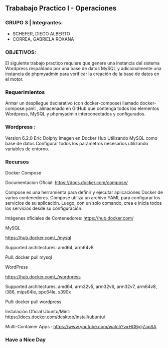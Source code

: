 ## Trababajo Practico I - Operaciones

### GRUPO 3 | Integrantes:


- SCHEFER, DIEGO ALBERTO
- CORREA, GABRIELA ROXANA


### OBJETIVOS:

El siguiente trabajo practico requiere que genere una instancia del sistema Wordpress respaldado por una base de datos MySQL y adicionalmente una instancia de phpmyadmin para verificar la creación de la base de datos en el motor.

### Requerimientos

Armar un despliegue declarativo (con docker-compose) llamado docker-compose.yaml , almacenado en GitHub que contenga todos los elementos Wordpress, MySQL y phpmyadmin interconectados y configurados.

### Wordpress :
Version 6.2.0 Eric Dolphy Imagen en Docker Hub
Utilizando MySQL como base de datos
Configurar todos los parámetros necesarios utilizando variables de entorno.

### Recursos

Docker Compose

Documentacion Oficial: https://docs.docker.com/compose/

Compose es una herramienta para definir y ejecutar aplicaciones Docker de varios contenedores. Compose utiliza un archivo YAML para configurar los servicios de su aplicación. Luego, con un solo comando, crea e inicia todos los servicios desde su configuración.

Imágenes oficiales de Contenedores: https://hub.docker.com/

MySQL

https://hub.docker.com/_/mysql 

Supported architectures:  amd64, arm64v8


Pull: docker pull mysql

WordPress

https://hub.docker.com/_/wordpress

Supported architectures:  amd64, arm32v5, arm32v6, arm32v7, arm64v8, i386, mips64le, ppc64le, s390x


Pull: docker pull wordpress


Instalación Oficial Ubuntu/Mint: https://docs.docker.com/desktop/install/ubuntu/

Multi-Container Apps : https://www.youtube.com/watch?v=HG6yIjZapSA

### Have a Nice Day